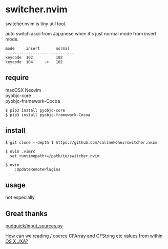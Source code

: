 # switcher.nvim

switcher.nvim is tiny util tool.

auto switch ascii from Japanese when it's just normal mode from insert mode.

```
mode     insert       normal
------------------------------
keycode  102          102
keycode  104     ->   102
```

## require

macOSX
Neovim  
pyobjc-core  
pyobjc-framework-Cocoa  

```
$ pip3 install pyobjc-core
$ pip3 install pyobjc-framework-Cocoa
```

## install

```
$ git clone --depth 1 https://github.com/callmekohei/switcher.nvim

$ nvim .vimrc
  set runtimepath+=/path/to/switcher.nvim

$ nvim
    :UpdateRemotePlugins

```

## usage

not especially

## Great thanks

[pudquick/input_sources.py](https://gist.github.com/pudquick/cff1ecdc02b4cabe5aa0dc6919d97c6d)

[How can we reading / coerce CFArray and CFString etc values from within OS X JXA?](https://stackoverflow.com/a/35007079)
